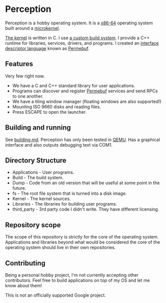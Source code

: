 # Perception

Perception is a hobby operating system. It is a [x86-64](https://en.wikipedia.org/wiki/X86-64) operating system built around a [microkernel](https://en.wikipedia.org/wiki/Microkernel).

[The kernel](Kernel/README.md) is written in C. I use [a custom build system](Build/README.md). I provide a C++ runtime for libraries, services, drivers, and programs. I created an [interface descriptor language](https://en.wikipedia.org/wiki/Interface_description_language) known as [Permebuf](Build/Permebuf.md).

## Features
Very few right now.

* We have a C and C++ standard library for user applications.
* Programs can discover and register [Permebuf](Build/Permebuf.md) services and send RPCs to one another.
* We have a tiling window manager (floating windows are also supported!)
* Mounting ISO 9660 disks and reading files.
* Press ESCAPE to open the launcher.

## Building and running
See [building.md](building.md). Perception has only been tested in [QEMU](https://www.qemu.org/). Has a graphical interface and also outputs debugging text via COM1.

## Directory Structure
- Applications - User programs.
- Build - The build system.
- Dump - Code from an old version that will be useful at some point in the future.
- fs - The root file system that is turned into a disk image.
- Kernel - The kernel sources.
- Libraries - The libraries for building user programs.
- third_party - 3rd party code I didn't write. They have different licensing.

## Repository scope
The scope of this repository is strictly for the core of the operating system. Applications and libraries beyond what would be considered the core of the operating system should live in their own repositories.

## Contributing
Being a personal hobby project, I'm not currently accepting other contributors. Feel free to build applications on top of my OS and let me know about them!

This is not an officially supported Google project.

